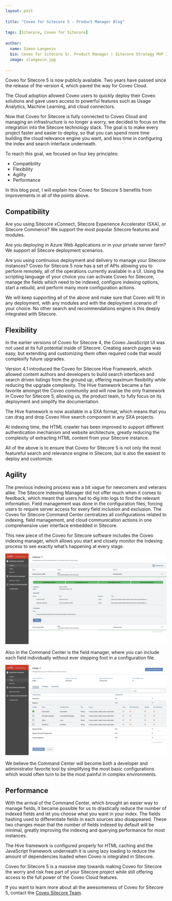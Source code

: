 ```yaml
---
layout: post

title: "Coveo for Sitecore 5 - Product Manager Blog"

tags: [Sitecore, Coveo for Sitecore]

author:
  name: Simon Langevin
  bio: Coveo for Sitecore Sr. Product Manager | Sitecore Strategy MVP 2018
  image: slangevin.jpg

---
```


Coveo for Sitecore 5 is now publicly available. Two years have passed since the release of the version 4, which paved the way for Coveo Cloud.

The Cloud adoption allowed Coveo users to quickly deploy their Coveo solutions and gave users access to powerful features such as Usage Analytics, Machine Learning, and cloud connectors.

Now that Coveo for Sitecore is fully connected to Coveo Cloud and managing an infrastructure is no longer a worry, we decided to focus on the integration into the Sitecore technology stack. The goal is to make every project faster and easier to deploy, so that you can spend more time building the cloud relevance engine you want, and less time in configuring the index and search interface underneath.
<!-- more -->

To reach this goal, we focused on four key principles:

* Compatibility
* Flexibility
* Agility
* Performance

In this blog post, I will explain how Coveo for Sitecore 5 benefits from improvements in all of the points above.

## Compatibility

Are you using Sitecore xConnect, Sitecore Experience Accelerator (SXA), or Sitecore Commerce? We support the most popular Sitecore features and modules.

Are you deploying in Azure Web Applications or in your private server farm? We support all Sitecore deployment scenarios.

Are you using continuous deployment and delivery to manage your Sitecore instances? Coveo for Sitecore 5 now has a set of APIs allowing you to perform remotely, all of the operations currently available in a UI. Using the scripting language of your choice you can activate Coveo for Sitecore, manage the fields which need to be indexed, configure indexing options, start a rebuild, and perform many more configuration actions.

We will keep supporting all of the above and make sure that Coveo will fit in any deployment, with any modules and with the deployment scenario of your choice. No other search and recommendations engine is this deeply integrated with Sitecore.

## Flexibility

In the earlier versions of Coveo for Sitecore 4, the Coveo JavaScript UI was not used at its full potential inside of Sitecore. Creating search pages was easy, but extending and customizing them often required code that would complexify future upgrades.

Version 4.1 introduced the Coveo for Sitecore Hive Framework, which allowed content authors and developers to build search interfaces and search driven listings from the ground up, offering maximum flexibility while reducing the upgrade complexity. The Hive framework became a fan favorite amongst the Coveo community and will now be the only framework in Coveo for Sitecore 5, allowing us, the product team, to fully focus on its deployment and simplify the documentation.

The Hive framework is now available in a SXA format, which means that you can drag and drop Coveo Hive search component in any SXA projects.

At indexing time, the HTML crawler has been improved to support different authentication mechanism and website architecture, greatly reducing the complexity of extracting HTML content from your Sitecore instance.

All of the above is to ensure that Coveo for Sitecore 5 is not only the most featureful search and relevance engine in Sitecore, but is also the easiest to deploy and customize.

## Agility

The previous indexing process was a bit vague for newcomers and veterans alike. The Sitecore Indexing Manager did not offer much when it comes to feedback, which meant that users had to dig into logs to find the relevant information. Field management was done in the configuration files, forcing users to require server access for every field inclusion and exclusion. The Coveo for Sitecore Command Center centralizes all configurations related to indexing, field management, and cloud communication actions in one comprehensive user interface embedded in Sitecore.

This new piece of the Coveo for Sitecore software includes the Coveo indexing manager, which allows you start and closely monitor the indexing process to see exactly what’s happening at every stage.

![Command Center Indexing Manager](/images/CoveoforSitecore5/Indexes.png)

Also in the Command Center is the field manager, where you can include each field individually without ever stepping foot in a configuration file.

![Command Center Field Manager](/images/CoveoforSitecore5/FieldFiltered.png)

We believe the Command Center will become both a developer and administrator favorite tool by simplifying the most basic configurations which would often turn to be the most painful in complex environments.

## Performance

With the arrival of the Command Center, which brought an easier way to manage fields, it became possible for us to drastically reduce the number of indexed fields and let you choose what you want in your index. The fields hashing used to differentiate fields in each sources also disappeared. These two changes mean that the number of fields indexed by default will be minimal, greatly improving the indexing and querying performance for most instances.

The Hive framework is configured properly for HTML caching and the JavaScript framework underneath it is using lazy loading to reduce the amount of dependencies loaded when Coveo is integrated in Sitecore.

Coveo for Sitecore 5 is a massive step towards making Coveo for Sitecore the worry and risk free part of your Sitecore project while still offering access to the full power of the Coveo Cloud features.

If you want to learn more about all the awesomeness of Coveo for Sitecore 5, contact the [Coveo Sitecore Team](mailto:sitecore@coveo.com).
